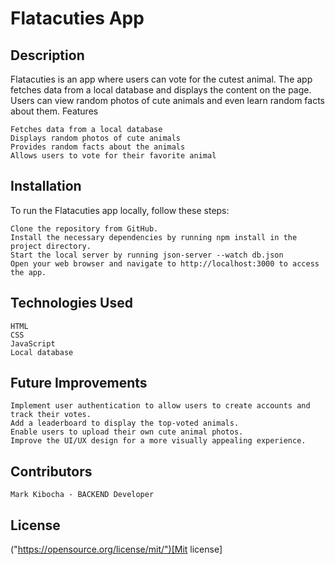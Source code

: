 # Flatacuties App
## Description
Flatacuties is an app where users can vote for the cutest animal. The app fetches data from a local database and displays the content on the page. Users can view random photos of cute animals and even learn random facts about them.
Features

    Fetches data from a local database
    Displays random photos of cute animals
    Provides random facts about the animals
    Allows users to vote for their favorite animal

## Installation
To run the Flatacuties app locally, follow these steps:

    Clone the repository from GitHub.
    Install the necessary dependencies by running npm install in the project directory.
    Start the local server by running json-server --watch db.json
    Open your web browser and navigate to http://localhost:3000 to access the app.

## Technologies Used
    HTML
    CSS
    JavaScript
    Local database

## Future Improvements

    Implement user authentication to allow users to create accounts and track their votes.
    Add a leaderboard to display the top-voted animals.
    Enable users to upload their own cute animal photos.
    Improve the UI/UX design for a more visually appealing experience.

## Contributors

    Mark Kibocha - BACKEND Developer

## License
("https://opensource.org/license/mit/")[Mit license]
